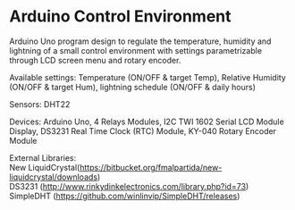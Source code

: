 # Arduino Control Environment
Arduino Uno program design to regulate the temperature, humidity and lightning of a small control environment with settings parametrizable through LCD screen menu and rotary encoder.  


Available settings: Temperature (ON/OFF & target Temp), Relative Humidity (ON/OFF & target Hum), lightning schedule (ON/OFF & daily hours)

Sensors: DHT22

Devices: Arduino Uno, 4 Relays Modules, I2C TWI 1602 Serial LCD Module Display, DS3231 Real Time Clock (RTC) Module, KY-040 Rotary Encoder Module

External Libraries:  
New LiquidCrystal(https://bitbucket.org/fmalpartida/new-liquidcrystal/downloads)  
DS3231 (http://www.rinkydinkelectronics.com/library.php?id=73)  
SimpleDHT (https://github.com/winlinvip/SimpleDHT/releases)
